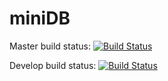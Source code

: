 # miniDB

Master build status: [![Build Status](https://dev.azure.com/danihormilla/moderdonia/_apis/build/status/moderdonia.moderdonia?branchName=master)](https://dev.azure.com/danihormilla/moderdonia/_build/latest?definitionId=1&branchName=master)

Develop build status: [![Build Status](https://dev.azure.com/danihormilla/moderdonia/_apis/build/status/moderdonia.moderdonia?branchName=develop)](https://dev.azure.com/danihormilla/moderdonia/_build/latest?definitionId=1&branchName=develop)
